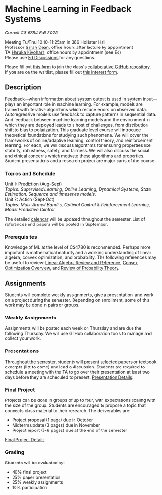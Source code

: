 # Machine Learning in Feedback Systems
*Cornell CS 6784 Fall 2025* 

Meeting Tu/Thu 10:10-11:25am in 366 Hollister Hall\
Professor [Sarah Dean](https://sdean.website/), office hours after lecture by appointment\
TA [Haruka Kiyohara](https://sites.google.com/view/harukakiyohara), office hours by appointment (see Ed)\
Please use [Ed Discussions](https://edstem.org/us/courses/85093/discussion) for any questions.

Please fill out [this form](https://docs.google.com/forms/d/e/1FAIpQLScSIJy9JsKhzBEBKLcxumFdUrlA540Uj1ETl4lE4hWHz_fEIQ/viewform?usp=dialog) to join the class's [collaborative GitHub repository](https://github.com/ml-feedback-sys/collaborative-f25).\
If you are on the waitlist, please fill out [this interest form](https://docs.google.com/forms/d/e/1FAIpQLScks25ekpabALpCronYx9ZV_thu6Besk69mRnHcbsuLrh6psA/viewform?usp=sharing&ouid=113616522367506075718).

## Description
Feedback&mdash;when information about system output is used in system input&mdash;plays an important role in machine learning.
For example, models are trained with iterative algorithms which reduce errors on observed data.
Autoregressive models use feedback to capture patterns in sequential data. 
And feedback between machine learning models and the environment in which they are deployed leads to a host of challenges, from distribution shift to bias to polarization. 
This graduate level course will introduce theoretical foundations for studying such phenomena. We will cover the frameworks of online/adaptive learning,  control theory, and reinforcement learning. For each, we will discuss algorithms for ensuring properties like stability, robustness, safety, and fairness. We will also discuss the social and ethical concerns which motivate these algorithms and properties. Student presentations and a research project are major parts of the course.

### Topics and Schedule
Unit 1: Prediction (Aug-Sept)\
*Topics: Supervised Learning, Online Learning, Dynamical Systems, State Estimation. Sequence and timeseries models.*\
Unit 2: Action (Sept-Oct)\
*Topics: Multi-Armed Bandits, Optimal Control & Reinforcement Learning, Model Predictive Control*

The detailed [calendar](calendar.md) will be updated throughout the semester. List of references and papers will be posted in September.

### Prerequisites

Knowledge of ML at the level of CS4780 is recommended. Perhaps more important is mathematical maturity and a working understanding of linear algebra, convex optimization, and probability. The following references may be useful to review: [Linear Algebra Review and Reference](http://www.cs.cmu.edu/~zkolter/course/15-884/linalg-review.pdf), [Convex Optimization Overview](https://cs229.stanford.edu/section/cs229-cvxopt.pdf), and [Review of Probability Theory](https://cs229.stanford.edu/section/cs229-prob.pdf).

## Assignments
Students will complete weekly assignments, give a presentation, and work on a project during the semester. Depending on enrollment, some of this work may be done in pairs or groups.

### Weekly Assignments 
Assignments will be posted each week on Thursday and are due the following Thursday. We will use GitHub collaboration tools to manage and collect your work.

### Presentations
Throughout the semester, students will present selected papers or textbook excerpts (list to come) and lead a discussion. Students are required to schedule a meeting with the TA to go over their presentation at least two days before they are scheduled to present. [Presentation Details](presentation.md).


### Final Project
Projects can be done in groups of up to four, with expectations scaling with the size of the group. Students are encouraged to propose a topic that connects class material to their research. The deliverables are:
 - Project proposal (1 page) due in October
 - Midterm update (3 pages) due in November
 - Project report (5-6 pages) due at the end of the semester

[Final Project Details](project.md).

### Grading
Students will be evaluated by:
 - 40% final project
 - 25% paper presentation
 - 25% weekly assignments
 - 10% participation
